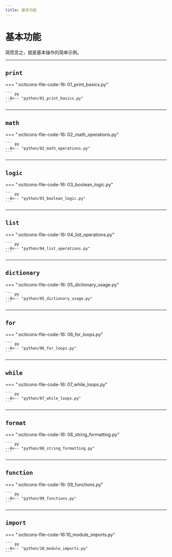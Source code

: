 ```yaml
---
title: 基本功能
---
```


基本功能
========

简而言之，就是基本操作的简单示例。

***

`print`
-------

=== ":octicons-file-code-16: 01_print_basics.py"

    ``` py
    --8<-- "python/01_print_basics.py"
    ```

***

`math`
------

=== ":octicons-file-code-16: 02_math_operations.py"

    ``` py
    --8<-- "python/02_math_operations.py"
    ```

***

`logic`
-------

=== ":octicons-file-code-16: 03_boolean_logic.py"

    ``` py
    --8<-- "python/03_boolean_logic.py"
    ```

***

`list`
------

=== ":octicons-file-code-16: 04_list_operations.py"

    ``` py
    --8<-- "python/04_list_operations.py"
    ```

***

`dictionary`
------------

=== ":octicons-file-code-16: 05_dictionary_usage.py"

    ``` py
    --8<-- "python/05_dictionary_usage.py"
    ```

***

`for`
-----

=== ":octicons-file-code-16: 06_for_loops.py"

    ``` py
    --8<-- "python/06_for_loops.py"
    ```

***

`while`
-------

=== ":octicons-file-code-16: 07_while_loops.py"

    ``` py
    --8<-- "python/07_while_loops.py"
    ```

***

`format`
--------

=== ":octicons-file-code-16: 08_string_formatting.py"

    ``` py
    --8<-- "python/08_string_formatting.py"
    ```

***

`function`
----------

=== ":octicons-file-code-16: 09_functions.py"

    ``` py
    --8<-- "python/09_functions.py"
    ```

***

`import`
--------

=== ":octicons-file-code-16:10_module_imports.py"

    ``` py
    --8<-- "python/10_module_imports.py"
    ```
